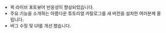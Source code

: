 - 퀵 라이브 포토뷰어 반응성이 향상되었습니다.
- 주요 기능을 소개하는 아름다운 튜토리얼 카탈로그를 새 버전을 설치한 여러분께 올립니다.
- 버그 수정 및 UI를 개선 했습니다.